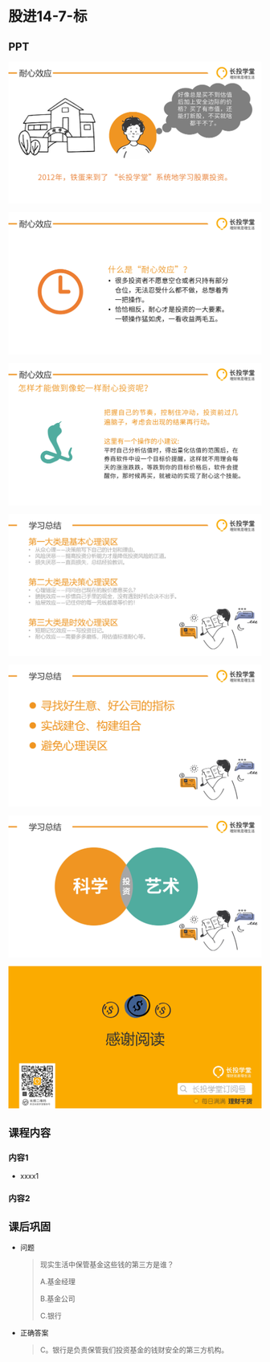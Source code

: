 # 股进14-7-标

## PPT

![课程ppt](assets/14-7-1.jpg)

![课程ppt](assets/14-7-2.jpg)

![课程ppt](assets/14-7-3.jpg)

![课程ppt](assets/14-7-4.jpg)

![课程ppt](assets/14-7-5.jpg)

![课程ppt](assets/14-7-6.jpg)

![课程ppt](assets/14-7-7.jpg)

## 课程内容

### 内容1

- xxxx1

  > 

### 内容2

## 课后巩固

- 问题

  > 现实生活中保管基金这些钱的第三方是谁？
  >
  > A.基金经理
  >
  > B.基金公司
  >
  > C.银行

- 正确答案

  > C。银行是负责保管我们投资基金的钱财安全的第三方机构。